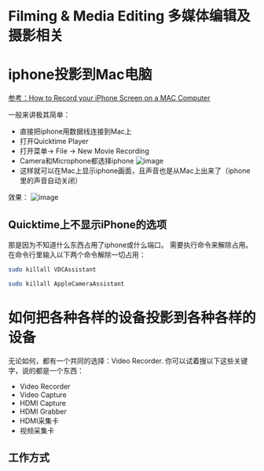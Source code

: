 # Filming & Media Editing 多媒体编辑及摄影相关



# iphone投影到Mac电脑

[参考：How to Record your iPhone Screen on a MAC Computer](https://www.youtube.com/watch?v=TCsrsTUWHUc)

一般来讲极其简单：
- 直接把iphone用数据线连接到Mac上
- 打开Quicktime Player
- 打开菜单-> File -> New Movie Recording
- Camera和Microphone都选择iphone
![image](https://user-images.githubusercontent.com/14041622/41190692-4ee71ff2-6c16-11e8-94ac-fc8ff1248e4d.png)
- 这样就可以在Mac上显示iphone画面，且声音也是从Mac上出来了（iphone里的声音自动关闭）

效果：
![image](https://user-images.githubusercontent.com/14041622/41190728-c841a9b2-6c16-11e8-9cd9-b3a8d2b79f8b.png)


## Quicktime上不显示iPhone的选项
那是因为不知道什么东西占用了iphone或什么端口。
需要执行命令来解除占用。在命令行里输入以下两个命令解除一切占用：
```sh
sudo killall VDCAssistant

sudo killall AppleCameraAssistant
```



# 如何把各种各样的设备投影到各种各样的设备

无论如何，都有一个共同的选择：Video Recorder.
你可以试着搜以下这些关键字，说的都是一个东西：
- Video Recorder
- Video Capture
- HDMI Capture
- HDMI Grabber
- HDMI采集卡
- 视频采集卡

## 工作方式

